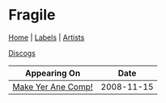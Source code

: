 # Fragile

[Home](../index.md) | [Labels](../labels.md) | [Artists](../artists.md)

[Discogs](https://www.discogs.com/artist/5254394-Fragile-50)

| Appearing On | Date |
|---|---|
[Make Yer Ane Comp!](../releases/various-make-yer-ane-comp.md)  | 2008-11-15 |